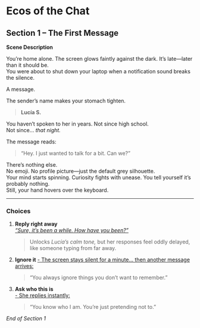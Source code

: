 # Ecos of the Chat  
## Section 1 – The First Message

**Scene Description**

You’re home alone. The screen glows faintly against the dark. It’s late—later than it should be.  
You were about to shut down your laptop when a notification sound breaks the silence.

A message.

The sender’s name makes your stomach tighten.

> **Lucía S.**

You haven’t spoken to her in years. Not since high school.  
Not since… *that night.*

The message reads:

> “Hey. I just wanted to talk for a bit. Can we?”

There’s nothing else.  
No emoji. No profile picture—just the default grey silhouette.  
Your mind starts spinning. Curiosity fights with unease. You tell yourself it’s probably nothing.  
Still, your hand hovers over the keyboard.

---

###  Choices

1. **Reply right away**  
   [_“Sure, it’s been a while. How have you been?”_](/Final%20Proyect/section2_nights.md)  
   > Unlocks *Lucía’s calm tone,* but her responses feel oddly delayed, like someone typing from far away.

2. **Ignore it** 
   [- The screen stays silent for a minute… then another message arrives:  ](/Final%20Proyect/section2A_nights.md)
     > “You always ignore things you don’t want to remember.”

3. **Ask who this is**  
   [- She replies instantly:  ](/Final%20Proyect/section2B_nights.md)
     > “You know who I am. You’re just pretending not to.”



*End of Section 1*
